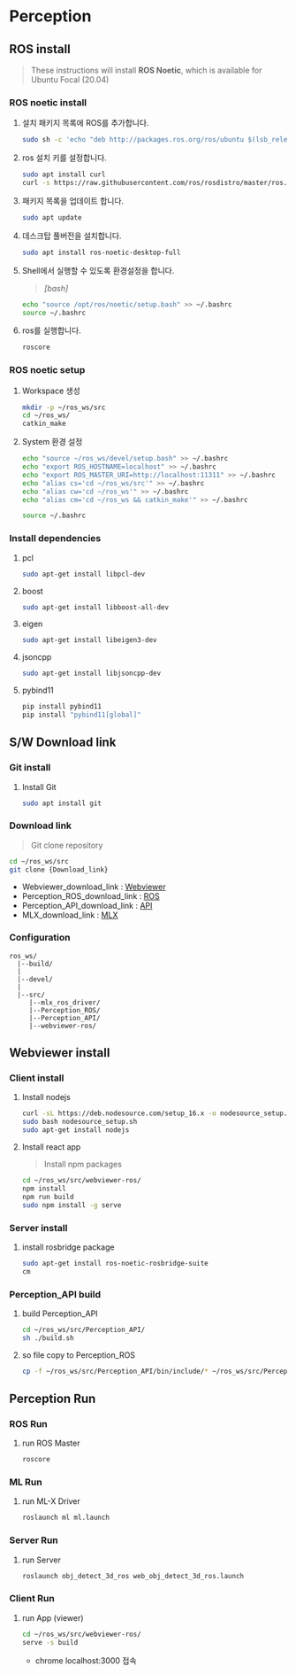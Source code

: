 # Perception

## ROS install

>These instructions will install **ROS Noetic**, which is available for Ubuntu Focal (20.04)

### ROS noetic install
1. 설치 패키지 목록에 ROS를 추가합니다.
	```bash
	sudo sh -c 'echo "deb http://packages.ros.org/ros/ubuntu $(lsb_release -sc) main" > /etc/apt/sources.list.d/ros-latest.list'
	```

2.  ros 설치 키를 설정합니다.
	```bash
	sudo apt install curl
	curl -s https://raw.githubusercontent.com/ros/rosdistro/master/ros.asc | sudo apt-key add -
	```

3.  패키지 목록을 업데이트 합니다.
	```bash
	sudo apt update
	```

4. 데스크탑 풀버전을 설치합니다.
	```bash
	sudo apt install ros-noetic-desktop-full
	```

5.  Shell에서 실행할 수 있도록 환경설정을 합니다.
	>_[bash]_
	```bash
	echo "source /opt/ros/noetic/setup.bash" >> ~/.bashrc
	source ~/.bashrc
	```

6.  ros를 실행합니다.
	```bash
	roscore
	```

### ROS noetic setup
1. Workspace 생성
	```bash
	mkdir -p ~/ros_ws/src
	cd ~/ros_ws/
	catkin_make
	```
	
2. System 환경 설정
	```bash
	echo "source ~/ros_ws/devel/setup.bash" >> ~/.bashrc
	echo "export ROS_HOSTNAME=localhost" >> ~/.bashrc
	echo "export ROS_MASTER_URI=http://localhost:11311" >> ~/.bashrc
	echo "alias cs='cd ~/ros_ws/src'" >> ~/.bashrc
	echo "alias cw='cd ~/ros_ws'" >> ~/.bashrc
	echo "alias cm='cd ~/ros_ws && catkin_make'" >> ~/.bashrc
	
	source ~/.bashrc
	```
	
### Install dependencies
1. pcl
	```bash
	sudo apt-get install libpcl-dev
	```
2. boost
	```bash
	sudo apt-get install libboost-all-dev
	```
3. eigen
	```bash
	sudo apt-get install libeigen3-dev
	```
4. jsoncpp
	```bash
	sudo apt-get install libjsoncpp-dev
	```
5. pybind11
	```bash
	pip install pybind11
	pip install "pybind11[global]"
	```


## S/W Download link

### Git install
1. Install Git
	```bash
	sudo apt install git
	```

### Download link
>Git clone repository
```bash
cd ~/ros_ws/src
git clone {Download_link}
```
- Webviewer_download_link : [Webviewer](https://github.com/soslab-solution/webviewer-ros.git)
- Perception_ROS_download_link : [ROS](https://github.com/soslab-solution/Perception_ROS.git)
- Perception_API_download_link : [API](https://github.com/soslab-solution/Perception_API.git)
- MLX_download_link : [MLX](https://github.com/soslab-solution/mlx_ros_driver.git)

### Configuration 
```
ros_ws/
  |--build/
  |
  |--devel/
  |
  |--src/
     |--mlx_ros_driver/
     |--Perception_ROS/
     |--Perception_API/
     |--webviewer-ros/
 ```


## Webviewer install

### Client install

1.  Install nodejs
	```bash
	curl -sL https://deb.nodesource.com/setup_16.x -o nodesource_setup.sh
	sudo bash nodesource_setup.sh
	sudo apt-get install nodejs
	```

2.  Install react app
	> Install npm packages
	```bash
	cd ~/ros_ws/src/webviewer-ros/
	npm install
	npm run build
	sudo npm install -g serve
	```

### Server install

1. install rosbridge package
    ```bash
    sudo apt-get install ros-noetic-rosbridge-suite
    cm
    ```
    
### Perception_API build

1. build Perception_API
    ```bash
    cd ~/ros_ws/src/Perception_API/
    sh ./build.sh
    ```

2. so file copy to Perception_ROS
    ```bash
    cp -f ~/ros_ws/src/Perception_API/bin/include/* ~/ros_ws/src/Perception_ROS/include/perception_lib/
    ```

## Perception Run

### ROS Run
1. run ROS Master
    ```bash
    roscore
    ```

### ML Run
1. run ML-X Driver
    ```bash
    roslaunch ml ml.launch
    ```

### Server Run
1. run Server
    ```bash
    roslaunch obj_detect_3d_ros web_obj_detect_3d_ros.launch
    ```

### Client Run

1. run App (viewer)
    ```bash
    cd ~/ros_ws/src/webviewer-ros/
    serve -s build
    ```
    - chrome localhost:3000 접속

